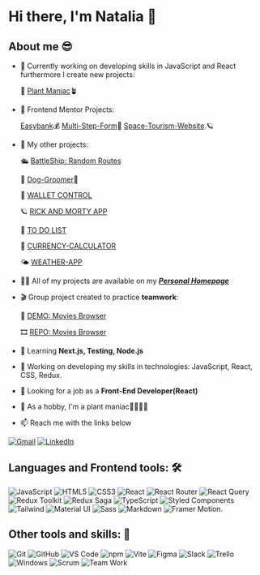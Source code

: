 # Hi there, I'm Natalia 👋

## About me 😎
* 🔭 Currently working on developing skills in JavaScript and React furthermore I create new projects:
  
  📌 [Plant Maniac](https://github.com/maxnatalia/plant-maniac)🪴

* 📌 Frontend Mentor Projects:
  
  [Easybank](https://github.com/maxnatalia/easybank-landing-page)💰
  [Multi-Step-Form](https://github.com/maxnatalia/multi-step-form)📑
  [Space-Tourism-Website](https://github.com/maxnatalia/space-tourism-website).🪐
  
* 📑 My other projects:
  
    🛳️ [BattleShip: Random Routes](https://github.com/maxnatalia/battleship-random-routes)
  
    🐾 [Dog-Groomer](https://github.com/maxnatalia/dog-groomer)🐶

    👛 [WALLET CONTROL](https://github.com/maxnatalia/wallet-control)
  
    🪐 [RICK AND MORTY APP](https://github.com/maxnatalia/rick-morty-app)
  
    📌 [TO DO LIST](https://github.com/maxnatalia/ToDoListReact)
  
    🔢 [CURRENCY-CALCULATOR](https://github.com/maxnatalia/currency-calculator-ts)

    🌤️ [WEATHER-APP](https://github.com/maxnatalia/weather-app)

* 👨‍💻 All of my projects are available on my ***[Personal Homepage](https://maxnatalia.github.io/personal-homepage/)***
* 🎬 Group project created to practice **teamwork**:

    🎥 [DEMO: Movies Browser](https://maxnatalia.github.io/movies-browser/#/movies)
      
    🎞 [REPO: Movies Browser](https://github.com/maxnatalia/movies-browser)

* 🌱 Learning **Next.js, Testing, Node.js**
* 🔭 Working on developing my skills in technologies: JavaScript, React, CSS, Redux.
* 👯 Looking for a job as a **Front-End Developer(React)**
* 🌴 As a hobby, I'm a plant maniac🌱🌷🌺🌵
* 📫 Reach me with the links below

[![Gmail](https://img.shields.io/badge/-GMAIL-D14836?style=for-the-badge&logo=gmail&logoColor=white)](mailto:nataliamazur1988@gmail.com)
[![LinkedIn](https://img.shields.io/badge/-LINKEDIN-0077B5?style=for-the-badge&logo=linkedin&logoColor=white)](https://www.linkedin.com/in/natalia-mazur-%C5%BCurek-136a35254/)

## Languages and Frontend tools: 🛠 

![JavaScript](https://img.shields.io/badge/-JavaScript-%23F7DF1C?style=flat-square&logo=javascript&logoColor=000000&labelColor=%23F7DF1C)
![HTML5](https://img.shields.io/badge/-HTML5-%23E44D27?style=flat-square&logo=html5&logoColor=ffffff)
![CSS3](https://img.shields.io/badge/-CSS3-%231572B6?style=flat-square&logo=css3)
![React](https://img.shields.io/badge/-React-61DAFB?style=flat-square&logo=react&logoColor=ffffff)
![React Router](https://img.shields.io/badge/React_Router-CA4245?style=flat-square&logo=reactrouter&logoColor=ffffff)
![React Query](https://img.shields.io/badge/React_Query-FF4154?style=flat-square&logo=reactquery&logoColor=ffffff)
![Redux Toolkit](https://img.shields.io/badge/Redux_Toolkit-%23593d88.svg?style=flat-square&logo=redux&logoColor=white)
![Redux Saga](https://img.shields.io/badge/Redux_Saga-999999?style=flat-square&logo=reduxsaga&logoColor=ffffff)
![TypeScript](https://img.shields.io/badge/TypeScript-3178C6?style=flat-square&logo=typescript&logoColor=ffffff)
![Styled Components](https://img.shields.io/badge/Styled--Components-DB7093?style=flat-square&logo=styled-components&logoColor=white)
![Tailwind](https://img.shields.io/badge/Tailwind-06B6D4?style=flat-square&logo=tailwindcss&logoColor=ffffff)
![Material UI](https://img.shields.io/badge/MaterialUI-007FFF?style=flat-square&logo=mui&logoColor=ffffff)
![Sass](https://img.shields.io/badge/Sass-CC6699?style=flat-square&logo=Sass&logoColor=ffffff)
![Markdown](https://img.shields.io/badge/-Markdown-000000?style=flat-square&logo=markdown)
![Framer Motion](https://img.shields.io/badge/Framer_Motion-FF61F6?style=flat-square&logo=framer&logoColor=ffffff).

## Other tools and skills: 💪

![Git](https://img.shields.io/badge/-Git-%23F05032?style=flat-square&logo=git&logoColor=%23ffffff)
![GitHub](https://img.shields.io/badge/-GitHub-181717?style=flat-square&logo=github)
![VS Code](http://img.shields.io/badge/-VS%20Code-007ACC?style=flat-square&logo=visual-studio-code&logoColor=ffffff)
![npm](https://img.shields.io/badge/npm-CB3837?style=flat-square&logo=npm&logoColor=ffffff)
![Vite](https://img.shields.io/badge/Vite-646CFF?style=flat-square&logo=vite&logoColor=ffffff)
![Figma](https://img.shields.io/badge/Figma-%23F24E1E.svg?style=flat-square&logo=figma&logoColor=white)
![Slack](https://img.shields.io/badge/Slack-4A154B?style=flat-square&logo=slack&logoColor=white)
![Trello](https://img.shields.io/badge/Trello-%23026AA7.svg?style=flat-square&logo=Trello&logoColor=white)
![Windows](http://img.shields.io/badge/-Windows-0078D6?style=flat-square&logo=windows&logoColor=ffffff)
![Scrum](https://img.shields.io/badge/-Scrum-325EDC?style=flat-square)
![Team Work](https://img.shields.io/badge/-Team_Work-00A98F?style=flat-square)
